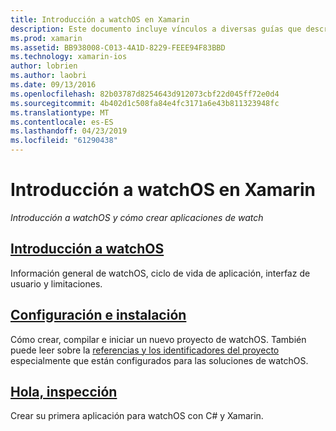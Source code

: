 ```yaml
---
title: Introducción a watchOS en Xamarin
description: Este documento incluye vínculos a diversas guías que describen cómo empezar a trabajar con el desarrollo de watchOS con Xamarin. El contenido vinculado proporciona una introducción a watchOS, explica cómo instalar compatibilidad para watchOS con Xamarin y muestra cómo compilar una aplicación inicial.
ms.prod: xamarin
ms.assetid: BB938008-C013-4A1D-8229-FEEE94F83BBD
ms.technology: xamarin-ios
author: lobrien
ms.author: laobri
ms.date: 09/13/2016
ms.openlocfilehash: 82b03787d8254643d912073cbf22d045ff72e0d4
ms.sourcegitcommit: 4b402d1c508fa84e4fc3171a6e43b811323948fc
ms.translationtype: MT
ms.contentlocale: es-ES
ms.lasthandoff: 04/23/2019
ms.locfileid: "61290438"
---
```

# <a name="getting-started-with-watchos-in-xamarin"></a>Introducción a watchOS en Xamarin

_Introducción a watchOS y cómo crear aplicaciones de watch_

## <a name="introduction-to-watchosioswatchosget-startedintro-to-watchosmd"></a>[Introducción a watchOS](~/ios/watchos/get-started/intro-to-watchos.md)

Información general de watchOS, ciclo de vida de aplicación, interfaz de usuario y limitaciones.

## <a name="setup--installationioswatchosget-startedinstallationmd"></a>[Configuración e instalación](~/ios/watchos/get-started/installation.md)

Cómo crear, compilar e iniciar un nuevo proyecto de watchOS.
También puede leer sobre la [referencias y los identificadores del proyecto](~/ios/watchos/get-started/project-references.md) especialmente que están configurados para las soluciones de watchOS.

## <a name="hello-watchioswatchosget-startedhello-watchmd"></a>[Hola, inspección](~/ios/watchos/get-started/hello-watch.md)

Crear su primera aplicación para watchOS con C# y Xamarin.

